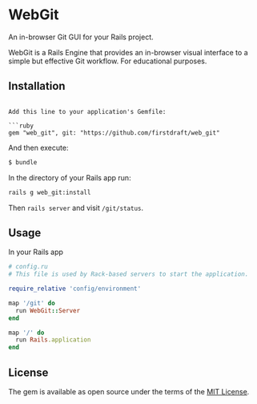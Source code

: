 # WebGit

An in-browser Git GUI for your Rails project.

WebGit is a Rails Engine that provides an in-browser visual interface to a simple but effective Git workflow. For educational purposes.

## Installation


```

Add this line to your application's Gemfile:

```ruby
gem "web_git", git: "https://github.com/firstdraft/web_git"
```

And then execute:
```bash
$ bundle
```

In the directory of your Rails app run:
```bash
rails g web_git:install
```
Then `rails server` and visit `/git/status`.

## Usage

In your Rails app

```ruby
# config.ru
# This file is used by Rack-based servers to start the application.

require_relative 'config/environment'

map '/git' do
  run WebGit::Server
end

map '/' do
  run Rails.application
end
```

## License

The gem is available as open source under the terms of the [MIT License](http://opensource.org/licenses/MIT).
